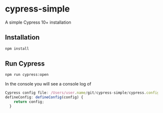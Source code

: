 # cypress-simple

A simple Cypress 10+ installation

## Installation

```bash
npm install
```

## Run Cypress

```bash
npm run cypress:open
```

In the console you will see a console log of

```js
Cypress config file: /Users/user.name/git/cypress-simple/cypress.config.js
defineConfig: defineConfig(config) {
    return config;
  }
```

